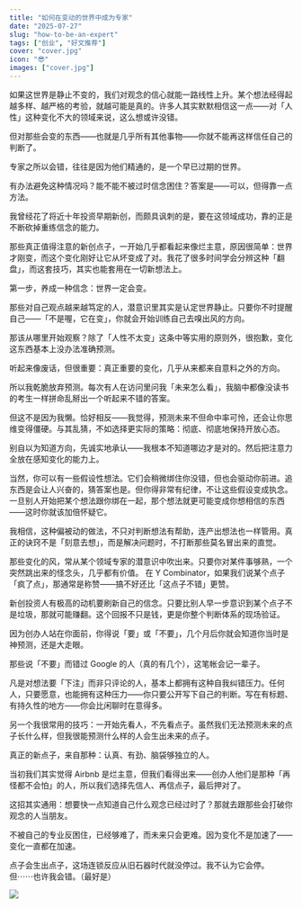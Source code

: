 ```yaml
---
title: "如何在变动的世界中成为专家"
date: "2025-07-27"
slug: "how-to-be-an-expert"
tags: ["创业", "好文推荐"]
cover: "cover.jpg"
icon: "😎"
images: ["cover.jpg"]
---
```

如果这世界是静止不变的，我们对观念的信心就能一路线性上升。某个想法经得起越多样、越严格的考验，就越可能是真的。许多人其实默默相信这一点——对「人性」这种变化不大的领域来说，这么想或许没错。



但对那些会变的东西——也就是几乎所有其他事物——你就不能再这样信任自己的判断了。



专家之所以会错，往往是因为他们精通的，是一个早已过期的世界。



有办法避免这种情况吗？能不能不被过时信念困住？答案是——可以，但得靠一点方法。



我曾经花了将近十年投资早期新创，而颇具讽刺的是，要在这领域成功，靠的正是不断砍掉重练信念的能力。



那些真正值得注意的新创点子，一开始几乎都看起来像烂主意，原因很简单：世界才刚变，而这个变化刚好让它从坏变成了对。我花了很多时间学会分辨这种「翻盘」，而这套技巧，其实也能套用在一切新想法上。



第一步，养成一种信念：世界一定会变。



那些对自己观点越来越笃定的人，潜意识里其实是认定世界静止。只要你不时提醒自己——「不是喔，它在变」，你就会开始训练自己去嗅出风的方向。



那该从哪里开始观察？除了「人性不太变」这条中等实用的原则外，很抱歉，变化这东西基本上没办法准确预测。



听起来像废话，但很重要：真正重要的变化，几乎从来都来自意料之外的方向。



所以我乾脆放弃预测。每次有人在访问里问我「未来怎么看」，我脑中都像没读书的考生一样拼命乱掰出一个听起来不错的答案。



但这不是因为我懒。恰好相反——我觉得，预测未来不但命中率可怜，还会让你思维变得僵硬。与其乱猜，不如选择更实际的策略：彻底、彻底地保持开放心态。



别自以为知道方向，先诚实地承认——我根本不知道哪边才是对的。然后把注意力全放在感知变化的能力上。



当然，你可以有一些假设性想法。它们会稍微绑住你没错，但也会驱动你前进。追东西是会让人兴奋的，猜答案也是。但你得非常有纪律，不让这些假设变成执念。
一旦别人开始把某个想法跟你绑在一起，那个想法就更可能变成你想相信的东西——这时你就该加倍怀疑它。



我相信，这种偏被动的做法，不只对判断想法有帮助，连产出想法也一样管用。真正的诀窍不是「刻意去想」，而是解决问题时，不打断那些莫名冒出来的直觉。



那些变化的风，常从某个领域专家的潜意识中吹出来。只要你对某件事够熟，一个突然跳出来的怪念头，几乎都有价值。
在 Y Combinator，如果我们说某个点子「疯了点」，那通常是称赞——搞不好还比「这点子不错」更赞。



新创投资人有极高的动机要刷新自己的信念。只要比别人早一步意识到某个点子不是垃圾，那就可能赚翻。这个回报不只是钱，更是你整个判断体系的现场验证。



因为创办人站在你面前，你得说「要」或「不要」，几个月后你就会知道你当时是神预测，还是大走眼。



那些说「不要」而错过 Google 的人（真的有几个），这笔帐会记一辈子。



凡是对想法要「下注」而非只评论的人，基本上都拥有这种自我纠错压力。任何人，只要愿意，也能拥有这种压力——你只要公开写下自己的判断。写在有标题、有持久性的地方——你会比闲聊时在意得多。



另一个我很常用的技巧：一开始先看人，不先看点子。虽然我们无法预测未来的点子长什么样，但我很能预测什么样的人会生出未来的点子。



真正的新点子，来自那种：认真、有劲、脑袋够独立的人。



当初我们其实觉得 Airbnb 是烂主意，但我们看得出来——创办人他们是那种「再怪都不会怕」的人，所以我们选择先信人、再信点子，最后押对了。



这招其实通用：想要快一点知道自己什么观念已经过时了？那就去跟那些会打破你观念的人当朋友。



不被自己的专业反困住，已经够难了，而未来只会更难。因为变化不是加速了——变化一直都在加速。



点子会生出点子，这场连锁反应从旧石器时代就没停过。我不认为它会停。
但⋯⋯也许我会错。（最好是）




![](https://prod-files-secure.s3.us-west-2.amazonaws.com/112d0858-5090-4d34-a606-b75eb8d65fd2/46476355-9cf3-4e99-9b7a-3531bc426380/1000202064.png?X-Amz-Algorithm=AWS4-HMAC-SHA256&X-Amz-Content-Sha256=UNSIGNED-PAYLOAD&X-Amz-Credential=ASIAZI2LB466SI4V4ORK%2F20251025%2Fus-west-2%2Fs3%2Faws4_request&X-Amz-Date=20251025T164733Z&X-Amz-Expires=3600&X-Amz-Security-Token=IQoJb3JpZ2luX2VjELv%2F%2F%2F%2F%2F%2F%2F%2F%2F%2FwEaCXVzLXdlc3QtMiJIMEYCIQCb%2BbWLiKw3dypN6r6skei3bvSa2JORHBtWXWNKoGiukQIhAN5XK0UtvMeZVNxOP5RNG%2BflWiPXBK3GiTRGIOfvHezCKv8DCHQQABoMNjM3NDIzMTgzODA1Igzbo5Sivzl7%2BkxiiuEq3APc2YSKiMDUXRO6uAVDTiPWktgb5vSxjBEwMVQO5wrL3FVghQMhHlizZf8Denlgft2pf%2BPu003D02VQM%2BI%2Fnc%2Fi33cQm80RlgdbPOREeHI%2BkLkFhAv%2FJL7EePWgKD4lge0uqyDufdq9JKrhOljVIfMJkuM2mj0EzdY%2B56yXbLVCbH%2BKM9kbS12V8Ha3gq2PPm%2B0XlE8AzcJ0XQg8hO8eHXoqfbKdvidbXXJqoYxj2qBc0JJng9%2BFTaPkn1gPOVjeXqTEx15uomnY1%2FOzBnOiL%2BpPSeq9PTmigvgS79OdwYTIpGtHAv1iFNEB7g6uTT4n7V7Hcc0VXlYziWGZc8O27XItEo%2BXiGV6%2F3LsX1qwH9Jr1h%2B6w7V6b%2F78BJumGoyspjv6rX6GuC%2B4dDC4%2BxM%2FR91XXR7AmAVPzMVe%2Br8F1S6Ryr5CiWD7TVTeIBS71ogGsAgJ7F2na3Nbsxa6YMAu9Ip51gD%2Bv9%2BD2LlmmXAZCeP6LOOttmtKNyHkIizUVttum62j2d1%2FiQJ1ll5TUaUpA6r1Xpm5PbpXvt1i49Fu0JR44h57BZgSoo7OK0BwceE%2BWrn47isNXR3dGpa4lFylvKp9jSRQwTBD%2BLjXJ4dan0mORsQzgflpVCRdBvnFjCc2PLHBjqkATGwj5EwnnM%2BX0MVYJP8UNydSLc61YOo0dNFoPtoiD76BHegOVWbjSTGNumExBhGMCQf1jL6CSif%2FRQfWlg383DZlUfeozvvwZZGNR8GTPJCHNDsM1aYFsfEX%2BhFBdRcnwhC%2FLkB5LvE5SV8Z%2FPLQtkaVEmBpYOI1EFfEZZgTwHjJdyq9Lu4O0RN6hGZvY1QoBNWxwXPH1rHxceaktB7gHxtgy2H&X-Amz-Signature=43e749332c257001809f85bf79f6c14fff2f9c9c2af6a8a4a06ff0aabe6d6392&X-Amz-SignedHeaders=host&x-amz-checksum-mode=ENABLED&x-id=GetObject)

